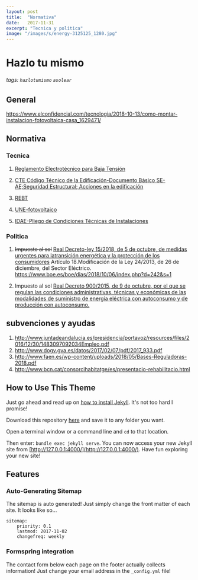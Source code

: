 ```yaml
---
layout: post
title:  "Normativa"
date:   2017-11-31
excerpt: "Tecnica y politica"
image: "/images/s/energy-3125125_1280.jpg"
---
```





Hazlo tu mismo
===
###### tags: `hazlotumismo` `asolear` 


## General

https://www.elconfidencial.com/tecnologia/2018-10-13/como-montar-instalacion-fotovoltaica-casa_1629471/



## Normativa

### Tecnica
1. [Reglamento Electrotécnico para Baja Tensión](https://)
1. [CTE Código Técnico de la Edificación-Documento Básico SE-AE;Seguridad Estructural; Acciones en la edificación ](https://www.codigotecnico.org/images/stories/pdf/seguridadEstructural/DBSE-AE.pdf)
2. [REBT](http://www.f2i2.net/legislacionseguridadindustrial/rebt_guia.aspx)
1. [UNE-fotovoltaico](https://www.aenor.com/Buscador)


1. [IDAE-Pliego de Condiciones Técnicas de Instalaciones ](http://www.idae.es/tecnologias/energias-renovables/uso-electrico/solar-fotovoltaica)

### Politica
1. ~~Impuesto al sol~~ [Real  Decreto-ley  15/2018,  de  5  de  octubre,  de  medidas  urgentes  para  latransición energética y la protección de los consumidores](https://www.boe.es/boe/dias/2018/10/06/pdfs/BOE-A-2018-13593.pdf) Artículo 18.Modificación de la Ley 24/2013, de 26 de diciembre, del Sector Eléctrico.
 https://www.boe.es/boe/dias/2018/10/06/index.php?d=242&s=1

1. Impuesto al sol [Real Decreto 900/2015, de 9 de octubre, por el que se regulan las condiciones administrativas, técnicas y económicas de las modalidades de suministro de energía eléctrica con autoconsumo y de producción con autoconsumo.](https://www.boe.es/buscar/act.php?id=BOE-A-2015-10927)



## subvenciones y ayudas
1. http://www.juntadeandalucia.es/presidencia/portavoz/resources/files/2016/12/30/1483097092034Empleo.pdf
1. http://www.dogv.gva.es/datos/2017/02/07/pdf/2017_933.pdf
1. http://www.faen.es/wp-content/uploads/2018/05/Bases-Reguladoras-2018.pdf
1. http://www.bcn.cat/consorcihabitatge/es/presentacio-rehabilitacio.html































## How to Use This Theme
Just go ahead and read up on [how to install Jekyll](https://jekyllrb.com/). It's not too hard I promise!

Download this repository [here](https://github.com/iwiedenm/jekyll-theme-massively) and save it to any folder you want.

Open a terminal window or a command line and ```cd``` to that location.

Then enter: ```bundle exec jekyll serve```. You can now access your new Jekyll site from [http://127.0.0.1:4000/](http://127.0.0.1:4000/). Have fun exploring your new site!

## Features
### Auto-Generating Sitemap
The sitemap is auto generated! Just simply change the front matter of each site. It looks like so...
```
sitemap:
    priority: 0.1
    lastmod: 2017-11-02
    changefreq: weekly
```
### Formspring integration
The contact form below each page on the footer actually collects information! Just change your email address in the ```_config.yml``` file!
